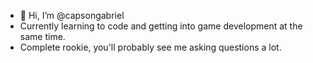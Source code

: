 - 👋 Hi, I’m @capsongabriel
- Currently learning to code and getting into game development at the same time.
- Complete rookie, you'll probably see me asking questions a lot.
